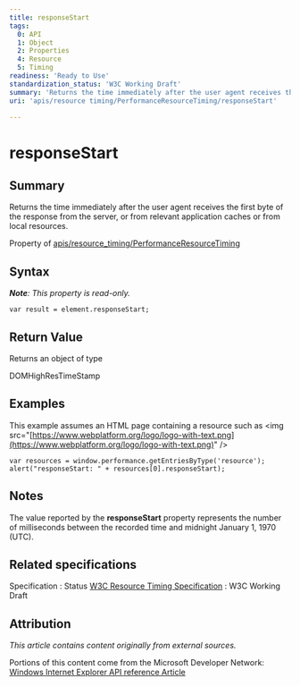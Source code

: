 ```yaml
---
title: responseStart
tags:
  0: API
  1: Object
  2: Properties
  4: Resource
  5: Timing
readiness: 'Ready to Use'
standardization_status: 'W3C Working Draft'
summary: 'Returns the time immediately after the user agent receives the first byte of the response from the server, or from relevant application caches or from local resources.'
uri: 'apis/resource timing/PerformanceResourceTiming/responseStart'

---
```

# responseStart

## Summary

Returns the time immediately after the user agent receives the first byte of the response from the server, or from relevant application caches or from local resources.

<span data-meta="applies_to" data-type="key">Property of <span data-type="value">[apis/resource\_timing/PerformanceResourceTiming](/apis/resource_timing/PerformanceResourceTiming)</span></span>

## Syntax

***Note**: This property is read-only.*

``` {.js}
var result = element.responseStart;
```

## Return Value

<span data-meta="return" data-type="key">Returns an object of type <span data-type="value"></span></span>

DOMHighResTimeStamp

## Examples

This example assumes an HTML page containing a resource such as \<img src="[https://www.webplatform.org/logo/logo-with-text.png](https://www.webplatform.org/logo/logo-with-text.png)" /\>

``` {.js}
var resources = window.performance.getEntriesByType('resource');
alert("responseStart: " + resources[0].responseStart);
```

## Notes

The value reported by the **responseStart** property represents the number of milliseconds between the recorded time and midnight January 1, 1970 (UTC).

## Related specifications

Specification
:   Status
[W3C Resource Timing Specification](http://www.w3.org/TR/resource-timing/)
:   W3C Working Draft

## Attribution

*This article contains content originally from external sources.*

Portions of this content come from the Microsoft Developer Network: [Windows Internet Explorer API reference Article](http://msdn.microsoft.com/en-us/library/ie/hh828809%28v=vs.85%29.aspx)

